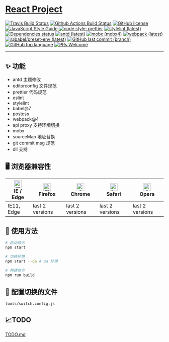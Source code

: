 # [React Project](https://github.com/lovelope/react-project)

[![Travis Build Status][travis-ci]][travis-ci-url]
[![Github Actions Build Status][github-actions]][github-actions-url]
[![GitHub license][license]][license-url]
[![JavaScript Style Guide][airbnb]][airbnb-url]
[![code style: prettier][prettier]][prettier-url]
[![stylelint (latest)][stylelint]][stylelint-url]
[![Dependencies status][dependencies]][dependencies-url]
[![antd (latest)][antd]][antd-url]
[![mobx (mobx4)][mobx]][mobx-url]
[![webpack (latest)][webpack]][webpack-url]
[![@babel/preset-env (latest)][babel]][babel-url]
[![GitHub last commit (branch)][commit]][commit-url]
[![GitHub top language][language]][language-url]
[![PRs Welcome][pr]][pr-url]

---

## ✨ 功能

- antd 主题修改
- editorconfig 文件规范
- prettier 代码规范
- eslint
- stylelint
- babel@7
- postcss
- webpack@4
- api proxy 支持环境切换
- mobx
- sourceMap 地址替换
- git commit msg 规范
- dll 支持

## 🖥 浏览器兼容性

| [<img src="https://raw.githubusercontent.com/alrra/browser-logos/master/src/edge/edge_48x48.png" alt="IE / Edge" width="24px" height="24px" />](http://godban.github.io/browsers-support-badges/)</br>IE / Edge | [<img src="https://raw.githubusercontent.com/alrra/browser-logos/master/src/firefox/firefox_48x48.png" alt="Firefox" width="24px" height="24px" />](http://godban.github.io/browsers-support-badges/)</br>Firefox | [<img src="https://raw.githubusercontent.com/alrra/browser-logos/master/src/chrome/chrome_48x48.png" alt="Chrome" width="24px" height="24px" />](http://godban.github.io/browsers-support-badges/)</br>Chrome | [<img src="https://raw.githubusercontent.com/alrra/browser-logos/master/src/safari/safari_48x48.png" alt="Safari" width="24px" height="24px" />](http://godban.github.io/browsers-support-badges/)</br>Safari | [<img src="https://raw.githubusercontent.com/alrra/browser-logos/master/src/opera/opera_48x48.png" alt="Opera" width="24px" height="24px" />](http://godban.github.io/browsers-support-badges/)</br>Opera |
| --------------------------------------------------------------------------------------------------------------------------------------------------------------------------------------------------------------- | ----------------------------------------------------------------------------------------------------------------------------------------------------------------------------------------------------------------- | ------------------------------------------------------------------------------------------------------------------------------------------------------------------------------------------------------------- | ------------------------------------------------------------------------------------------------------------------------------------------------------------------------------------------------------------- | --------------------------------------------------------------------------------------------------------------------------------------------------------------------------------------------------------- |
| IE11, Edge                                                                                                                                                                                                      | last 2 versions                                                                                                                                                                                                   | last 2 versions                                                                                                                                                                                               | last 2 versions                                                                                                                                                                                               | last 2 versions                                                                                                                                                                                           |

## 🔨 使用方法

```bash
# 启动命令
npm start

# 切换环境
npm start --qa # qa 环境

# 构建命令
npm run build
```

## 🔧 配置切换的文件

`tools/switch.config.js`

## 📈TODO

[TODO.md](./TODO.md)

[travis-ci]: https://api.travis-ci.org/lovelope/react-project.svg?branch=master
[travis-ci-url]: https://travis-ci.org/lovelope/react-project
[github-actions]: https://github.com/lovelope/react-project/workflows/build/badge.svg
[github-actions-url]: https://github.com/lovelope/react-project/actions?workflow=build
[license]: https://img.shields.io/badge/license-MIT-blue.svg
[license-url]: https://opensource.org/licenses/MIT
[airbnb]: https://img.shields.io/badge/code_style-airbnb-brightgreen.svg
[airbnb-url]: https://github.com/airbnb/javascript
[prettier]: https://img.shields.io/badge/code_style-prettier-ff69b4.svg?style=flat-square
[prettier-url]: https://prettier.io/
[stylelint]: https://img.shields.io/npm/v/stylelint/latest.svg?label=stylelint
[stylelint-url]: https://stylelint.io/
[dependencies]: https://img.shields.io/david/lovelope/react-project.svg
[dependencies-url]: https://github.com/lovelope/react-project/raw/master/package.json
[antd]: https://img.shields.io/npm/v/antd/latest.svg?label=antd
[antd-url]: https://ant.design/
[mobx]: https://img.shields.io/npm/v/mobx/mobx4.svg?label=mobx%40mobx4
[mobx-url]: https://mobx.js.org/
[webpack]: https://img.shields.io/npm/v/webpack/latest.svg?label=webpack
[webpack-url]: https://webpack.js.org/
[babel]: https://img.shields.io/npm/v/@babel/preset-env/latest.svg?label=%40babel%2Fpreset-env
[babel-url]: https://babeljs.io/
[commit]: https://img.shields.io/github/last-commit/lovelope/react-project/master.svg
[commit-url]: https://github.com/lovelope/react-project/commits/master
[language]: https://img.shields.io/github/languages/top/lovelope/react-project.svg
[language-url]: https://www.typescriptlang.org
[pr]: https://img.shields.io/badge/PRs-welcome-brightgreen.svg
[pr-url]: https://github.com/lovelope/react-project/pulls

